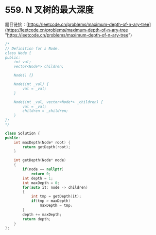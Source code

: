 # 559. N 叉树的最大深度

题目链接：[https://leetcode.cn/problems/maximum-depth-of-n-ary-tree](https://leetcode.cn/problems/maximum-depth-of-n-ary-tree "https://leetcode.cn/problems/maximum-depth-of-n-ary-tree")

```c++
/*
// Definition for a Node.
class Node {
public:
    int val;
    vector<Node*> children;

    Node() {}

    Node(int _val) {
        val = _val;
    }

    Node(int _val, vector<Node*> _children) {
        val = _val;
        children = _children;
    }
};
*/

class Solution {
public:
    int maxDepth(Node* root) {
        return getDepth(root);
    }

    int getDepth(Node* node)
    {
        if(node == nullptr)
            return 0;
        int depth = 1;
        int maxDepth = 0;
        for(auto it: node -> children)
        {
            int tmp = getDepth(it);
            if(tmp > maxDepth)
                maxDepth = tmp;
        }
        depth += maxDepth;
        return depth;
    }
};
```
